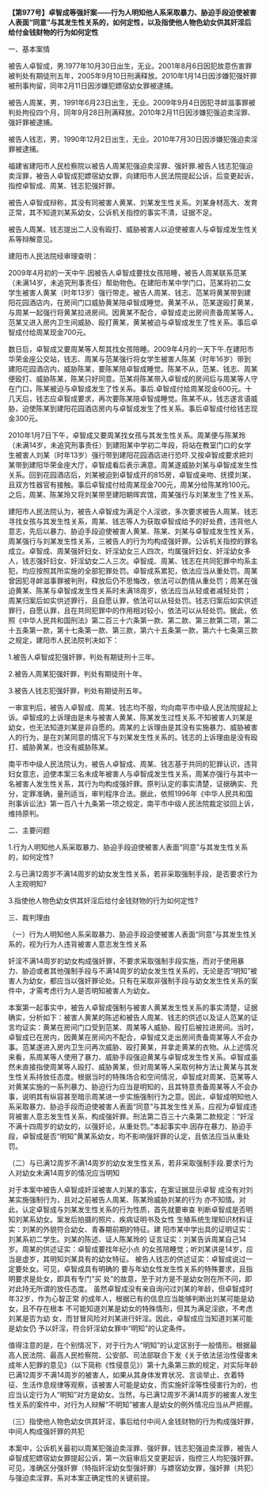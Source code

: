 **【第977号】卓智成等强奸案——行为人明知他人系采取暴力、胁迫手段迫使被害人表面“同意”与其发生性关系的，如何定性，以及指使他人物色幼女供其奸淫后给付金钱财物的行为如何定性**

一、基本案情

被告人卓智成，男.1977年10月30日出生，无业。2001年8月6日因犯故意伤害罪被判处有期徒刑五年，2005年9月10日刑满释放。2010年1月14日因涉嫌犯强奸罪被刑事拘留，同年2月11日因涉嫌犯嫖宿幼女罪被逮捕。

被告人周某，男，1991年6月23日出生，无业。2009年9月4日因犯寻衅滋事罪被判处拘役四个月，同年9月28日刑满释放。2010年2月11日因涉嫌犯强迫卖淫罪、强奸罪被逮捕。

被告人钱志，男，1990年12月2日出生，无业。2010年7月30日因涉嫌犯强迫卖淫罪被逮捕。

福建省建阳市人民检察院以被告人周某犯强迫卖淫罪、强奸罪.被告人钱志犯强迫卖淫罪，被告人卓智成犯嫖宿幼女罪，向建阳市人民法院提起公诉，后变更起诉，指控卓智成、周某、钱志犯强奸罪。

被告人卓智成辩称，其没有同被害人黄某、刘某发生性关系。刘某身材高大、发育正常，其不知道刘某系幼女，公诉机关指控的事实不清，证据不足。

被告人周某、钱志提出二人没有殴打、威胁被害人以迫使被害人与卓智成发生性关系等辩解意见。

建阳市人民法院经审理查明：

2009年4月初的一天中午.因被告人卓智成要找女孩陪睡，被告人周某联系范某（未满14岁，未追究刑事责任）帮助物色。在建阳市某中学门口，范某将初二女学生被害人黄某（时年13岁）强行带走。被告人周某、钱志、范某将黄某带到建阳花园酒店内，在房间门口威胁黄某陪卓智成睡觉。黄某不从，范某遂殴打黄某，与周某一起强行将黄某拉进房间。因黄某不配合，卓智成走出房间责备周某等人。范某又进入房内卫生间威胁、殴打黄某，黄某被迫与卓智成发生了性关系。事后卓智成付给周某现金700元。

数日后，卓智成又要周某等人帮其找女孩陪睡。2009年4月的一天下午.在建阳市华荣金座公交站，钱志、周某与范某强行将女学生被害人陈某（时年16岁）带到建阳花园酒店内，威胁陈某，要陈某陪卓智成睡觉。陈某不从，范某、钱志、周某便殴打、威胁陈某，陈某只好同意。范某将陈某带入卓智成的房间后与周某等人守在门口，陈某被迫与卓智成发生了性关系。事后.卓智成付给周某现金600元。十几天后，钱志应卓智成要求，再次要陈某陪卓智成睡觉。陈某不从，钱志遂言语威胁，迫使陈某到建阳花园酒店房内与卓智成发生了性关系。事后卓智成付给钱志现金300元。

2010年1月7日下午，卓智成又要周某找女孩与其发生性关系。周某便与陈某玲（未满14岁，未追究刑事责任）到建阳某中学初二年段，将站在教室门口的女学生被害人刘某（时年13岁）强行带到建阳花园酒店进行恐吓.又按卓智成要求把刘某带到建阳华荣金座大厅，卓智成看后表示满意。周某遂威胁刘某与卓智成发生性关系。回到花园酒店后，刘某被迫到卓智成开的815房，卓智成亲吻、抚摸刘某，且双方性器官有接触。事后卓智成付给周某现金700元，周某分给陈某玲100元。之后，周某、陈某玲又将刘某带至建阳朝晖宾馆，周某强行与刘某发生了性关系。

建阳市人民法院认为，被告人卓智成为满足个人淫欲，多次要求被告人周某、钱志寻找女孩与其发生性关系，周某、钱志等人为获取卓智成给予的好处费，违背他人意志，先后以暴力、胁迫手段迫使被害人黄某、陈某、刘某与卓智成发生性关系，周某强行与刘某发生性关系，三被告人的行为均构成强奸罪。公诉机关指控的罪名成立。卓智成、周某强奸妇女、奸淫幼女三人四次，均属强奸妇女、奸淫幼女多人，钱志强奸妇女、奸淫幼女二人三次。卓智成、周某、钱志在共同犯罪中均系主犯，均应按照其所实施的全部犯罪处罚。卓智成系累犯，依法应当从重处罚。周某曾因犯寻衅滋事罪被判刑，释放后仍不思悔改，依法可以酌情从重处罚；周某在强迫黄某、陈某与卓智成发生性关系时未满18周岁，依法应当从轻或者减轻处罚；周某归案后如实供述罪行，且自愿认罪，依法可以从轻处罚。钱志归案后如实供述罪行，自愿认罪，且在共同犯罪中的作用相对较小，依法可以从轻处罚。据此，依照《中华人民共和国刑法》第二百三十六条第一款、第二款、第三款第二项，第二十五条第一款，第十七条第一款、第三款，第六十五条第一款，第六十七条第三款之规定，建阳市人民法院判决如下：

1.被告人卓智成犯强奸罪，判处有期徒刑十三年。

2.被告人周某犯强奸罪，判处有期徒刑十年。

3.被告人钱志犯强奸罪，判处有期徒刑五年。

一审宣判后，被告人卓智成、周某、钱志均不服，均向南平市中级人民法院提起上诉。卓智成的上诉理由是未与被害人黄某、陈某发生过性关系.不知被害人刘某是幼女，也无法知道刘某是非自愿的。周某的上诉理由是其没有实施暴力、威胁被害人的行为，是在刘某同意的情况下与刘某发生性关系的。钱志的上诉理由是没有殴打、威胁黄某，也没有威胁陈某。

南平市中级人民法院认为，被告人卓智成、周某、钱志基于共同的犯罪认识，违背妇女意志，迫使本案三名未成年被害人与卓智成发生性关系，周某亦强行与其中一名被害人发生性关系，其行为均构成强奸罪。原判认定的事实清楚，证据确实、充分，定罪准确，量刑适当，审判程序合法。据此，依照1996年《中华人民共和国刑事诉讼法》第一百八十九条第一项之规定，南平市中级人民法院裁定驳回上诉，维持原判。

二、主要问题

1.行为人明知他人系采取暴力、胁迫手段迫使被害人表面“同意”与其发生性关系的，如何定性?

2.与已满12周岁不满14周岁的幼女发生性关系，若非采取强制手段，是否要求行为人主观明知?

3.指使他人物色幼女供其奸淫后给付金钱财物的行为如何定性?

三、裁判理由

（一）行为人明知他人系采取暴力、胁迫手段迫使被害人表面“同意”与其发生性关系的，视为行为人违背被害人意志发生性关系

奸淫不满14周岁的幼女构成强奸罪，不要求采取强制手段实施，而对于使用暴力、胁迫或者其他强制手段与不满14周岁的幼女发生性关系的，无论是否“明知”被害人为幼女，都应当以强奸罪论处。只有在采取非强制手段与幼女发生性关系的案件中，才需考虑行为人是否明知被害人为幼女。

本案第一起事实中，被告人卓智成强制与被害人黄某发生性关系的事实清楚，证据确实，分析如下：被害人黄某的陈述和被告人周某、钱志的供述以及证人范某的证言均证实：黄某在房间门口受到范某、周某等人威胁、殴打后被拉进房间。当时，卓智成已在房内，因黄某在房间内不配合，卓智成又走出房间责备周某等人不会办事。范某遂进入房内卫生问再次威胁、殴打黄某，并拿走黄某的衣物。从上述情况来看，系周某等人使用了暴力、威胁手段强迫黄某与卓智成发生性关系。卓智成虽然未直接指使周某等人殴打、威胁黄某，但对周某等人采取何种方法让黄某与其发生性关系持放任态度。根据当时的特殊场合和空间情况，卓智成对周某、范某等人对黄某实施的一系列暴力、胁迫行为应当是明知的，且其特意责备周某等人不会办事，说明其有纵容甚至暗示周某进一步实施强制行为之意。因此，卓智成明知他人系采取暴力、胁迫手段而迫使被害人表面“同意”与其发生性关系，应视为卓智成违背被害人意志发生性关系，构成强奸罪。刑法第二百三十六条第二款规定：“奸淫不满十四周岁的幼女的，以强奸论，从重处罚。”本起事实中.因存在暴力、胁迫手段，卓智成是否“明知”黄某系幼女，均不影响强奸罪的认定，且依法应当从重处罚。

（二）与已满12周岁不满14周岁的幼女发生性关系，若非采取强制手段.要求行为人对幼女未满14周岁的情况应当明知

对于本案中被告人卓智成奸淫被害人刘某的事实，在案证据显示卓智 成没有对刘某实施强制行为，且对之前被告人周某、陈某玲威胁刘某的行为 亦不知情。对此，认定卓智成与刘某发生性关系的行为性质，首先就要审查 判断卓智成是否明知刘某系幼女。案发后拍摄的照片、疾病证明书及女性 生殖系统生理知识材料证实：刘某的外貌符合幼女、青春期前期的特征。建 阳市某中学出具的证明证实：刘某系初二学生。刘某的陈述、证人陈某玲的 证言证实：刘某告诉周某自己14岁。周某的供述证实：卓智成要找年纪小点 的女孩陪睡觉；听刘某讲是14岁，应当是虚岁，其明知刘某具有的幼女特征。 被告人钱志的供述证实：卓智成说过一定要处女。可见，卓智成具有明确的 要与年幼女性发生性关系的特殊要求，且指明要求是处女，即具有专门“买 处”的故意，至于对方是不是幼女则在所不问，即对此持无所谓的放任态度。 虽然卓智成没有亲自询问过刘某的年龄，但卓智成时年32岁，作为心智正常 的成年人，根据已有的信息应当能够判断出刘某可能是幼女，且不存在根本 不可能知道刘某是幼女的特殊情形，但其为满足淫欲，不考虑刘某是否为幼 女，而甘冒风险对刘某进行奸淫。因此，卓智成应当知道刘某可能是幼女仍 予以奸淫，符合奸淫幼女罪中“明知”的认定条件。

值得注意的是，在个别情况下，对于行为人“明知”的认定区别于一般情形。根据最高人民法院、最高人民检察院、公安部、司法部联合下发《关于依法惩治性侵害未成年人犯罪的意见》（以下简称《性侵意见》）第十九条第三款的规定，对实际年龄已满12周岁不满14周岁的被害人，如果从其身体发育状况、言谈举止、衣着特征、生活作息规律等观察，该被害人可能是幼女，而实施奸淫等性侵害行为的，也应当认定行为人“明知”对方是幼女。当然，与已满12周岁不满14周岁的被害人发生性关系的案件中，对行为人辩解“不明知”被害人是幼女的例外情况应当从严把握。

（三）指使他人物色幼女供其奸淫，事后给付中间人金钱财物的行为构成强奸罪，中间人构成强奸罪的共犯

本案中，公诉机关最初以周某犯强迫卖淫罪、强奸罪，钱志犯强迫卖淫罪，被告人卓智成犯嫖宿幼女罪提起公诉，第一次庭审后又变更起诉，指控三人均犯强奸罪。可见，准确区分强奸罪（特指奸淫幼女型强奸罪）与嫖宿幼女罪，强奸罪（共犯）与强迫卖淫罪，系对本案正确定性的关键前提。